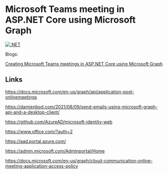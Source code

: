 
# Microsoft Teams meeting in ASP.NET Core using Microsoft Graph

[![.NET](https://github.com/damienbod/TeamsAdminUI/actions/workflows/dotnet.yml/badge.svg)](https://github.com/damienbod/TeamsAdminUI/actions/workflows/dotnet.yml)


Blogs:

[Creating Microsoft Teams meetings in ASP.NET Core using Microsoft Graph](https://damienbod.com/2021/09/20/creating-microsoft-teams-meetings-in-asp-net-core-using-microsoft-graph/)

## Links

https://docs.microsoft.com/en-us/graph/api/application-post-onlinemeetings

https://damienbod.com/2021/08/09/send-emails-using-microsoft-graph-api-and-a-desktop-client/

https://github.com/AzureAD/microsoft-identity-web

https://www.office.com/?auth=2

https://aad.portal.azure.com/

https://admin.microsoft.com/Adminportal/Home

https://docs.microsoft.com/en-us/graph/cloud-communication-online-meeting-application-access-policy
